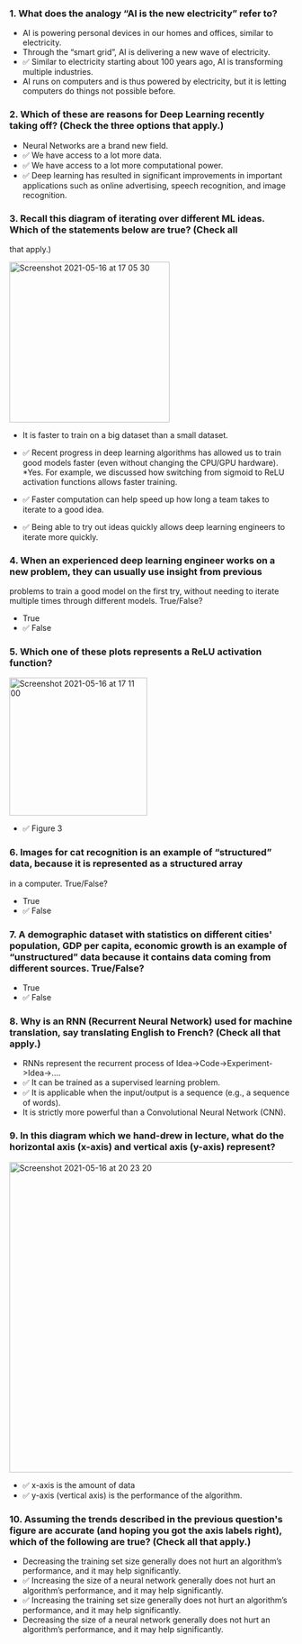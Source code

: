 ### 1. What does the analogy “AI is the new electricity” refer to?

- AI is powering personal devices in our homes and offices, similar to electricity.
- Through the “smart grid”, AI is delivering a new wave of electricity.
- :white_check_mark: Similar to electricity starting about 100 years ago, AI is transforming multiple industries.
- AI runs on computers and is thus powered by electricity, but it is letting computers do things not possible before.

### 2. Which of these are reasons for Deep Learning recently taking off? (Check the three options that apply.)

- Neural Networks are a brand new field.
- :white_check_mark:  We have access to a lot more data.
- :white_check_mark:  We have access to a lot more computational power.
- :white_check_mark:  Deep learning has resulted in significant improvements in important applications such as online
  advertising, speech recognition, and image recognition.

### 3. Recall this diagram of iterating over different ML ideas. Which of the statements below are true? (Check all

that apply.)

<img width="285" alt="Screenshot 2021-05-16 at 17 05 30" src="https://user-images.githubusercontent.com/38349049/118402213-3ad83000-b669-11eb-8487-6430630497d6.png"><br>

- It is faster to train on a big dataset than a small dataset.
- :white_check_mark: Recent progress in deep learning algorithms has allowed us to train good models faster (even
  without changing the CPU/GPU hardware). <br>
  *Yes. For example, we discussed how switching from sigmoid to ReLU activation functions allows faster training.

- :white_check_mark:  Faster computation can help speed up how long a team takes to iterate to a good idea.
- :white_check_mark:  Being able to try out ideas quickly allows deep learning engineers to iterate more quickly.

### 4. When an experienced deep learning engineer works on a new problem, they can usually use insight from previous

problems to train a good model on the first try, without needing to iterate multiple times through different models.
True/False?

- True
- :white_check_mark:  False

### 5. Which one of these plots represents a ReLU activation function? <br>

<img width="245" alt="Screenshot 2021-05-16 at 17 11 00" src="https://user-images.githubusercontent.com/38349049/118402320-b508b480-b669-11eb-879e-952cb783b961.png"><br>

- :white_check_mark:  Figure 3

### 6. Images for cat recognition is an example of “structured” data, because it is represented as a structured array

in a computer. True/False?

- True
- :white_check_mark:  False

### 7. A demographic dataset with statistics on different cities' population, GDP per capita, economic growth is an example of “unstructured” data because it contains data coming from different sources. True/False?

- True
- :white_check_mark:  False

### 8. Why is an RNN (Recurrent Neural Network) used for machine translation, say translating English to French? (Check all that apply.)

- RNNs represent the recurrent process of Idea->Code->Experiment->Idea->....
- :white_check_mark: It can be trained as a supervised learning problem.
- :white_check_mark: It is applicable when the input/output is a sequence (e.g., a sequence of words).
- It is strictly more powerful than a Convolutional Neural Network (CNN).

### 9. In this diagram which we hand-drew in lecture, what do the horizontal axis (x-axis) and vertical axis (y-axis) represent?

<img width="551" alt="Screenshot 2021-05-16 at 20 23 20" src="https://user-images.githubusercontent.com/38349049/118408171-995ed780-b684-11eb-904e-9f4e4f92d3a9.png"><br>

- :white_check_mark: x-axis is the amount of data
- :white_check_mark: y-axis (vertical axis) is the performance of the algorithm.

### 10. Assuming the trends described in the previous question's figure are accurate (and hoping you got the axis labels right), which of the following are true? (Check all that apply.)

- Decreasing the training set size generally does not hurt an algorithm’s performance, and it may help significantly.
- :white_check_mark: Increasing the size of a neural network generally does not hurt an algorithm’s performance, and it
  may help significantly.
- :white_check_mark: Increasing the training set size generally does not hurt an algorithm’s performance, and it may
  help significantly.
- Decreasing the size of a neural network generally does not hurt an algorithm’s performance, and it may help
  significantly.

